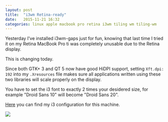 ```yaml
---
layout: post
title:  "i3wm Retina-ready"
date:   2015-11-21 16:32
categories: linux apple macbook pro retina i3wm tiling wm tiling-wm
---
```


Yesterday I've installed i3wm-gaps just for fun, knowing that last time I tried it on my Retina MacBook Pro ti was completely unusable due to the Retina display.

This is changing today.

Since both GTK+ 3 and QT 5 now have good HiDPI support, setting `Xft.dpi: 192` into my `.Xresources` file makes sure all applications written using these two libraries will scale properly on the display.

You have to set the i3 font to exactly 2 times your desidered size, for example "Droid Sans 10" will become "Droid Sans 20".

[Here](https://github.com/gsora/i3-retina) you can find my i3 configuration for this machine.

![](http://i.imgur.com/YZ6KtEf.png)
